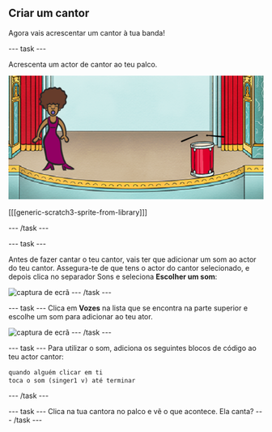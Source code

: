 ## Criar um cantor

Agora vais acrescentar um cantor à tua banda!

--- task ---

Acrescenta um actor de cantor ao teu palco.

![captura de ecrã](images/band-singer-mic.png)

[[[generic-scratch3-sprite-from-library]]]

--- /task ---

--- task ---

Antes de fazer cantar o teu cantor, vais ter que adicionar um som ao actor do teu cantor. Assegura-te de que tens o actor do cantor selecionado, e depois clica no separador Sons e seleciona **Escolher um som**:

![captura de ecrã](images/band-import-sound-annotated.png) --- /task ---

--- task --- Clica em **Vozes** na lista que se encontra na parte superior e escolhe um som para adicionar ao teu ator.

![captura de ecrã](images/band-choose-sound.png) --- /task ---

--- task --- Para utilizar o som, adiciona os seguintes blocos de código ao teu actor cantor:

```blocks3
quando alguém clicar em ti
toca o som (singer1 v) até terminar
```

--- /task ---

--- task --- Clica na tua cantora no palco e vê o que acontece. Ela canta? --- /task ---